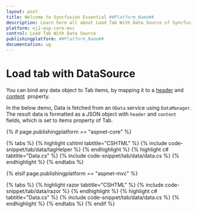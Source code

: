 ```yaml
---
layout: post
title: Welcome to Syncfusion Essential ##Platform_Name##
description: Learn here all about Load Tab With Data Source of Syncfusion Essential ##Platform_Name## widgets based on HTML5 and jQuery.
platform: ej2-asp-core-mvc
control: Load Tab With Data Source
publishingplatform: ##Platform_Name##
documentation: ug
---
```



# Load tab with DataSource

You can bind any data object to Tab items, by mapping it to a [header](https://help.syncfusion.com/cr/cref_files/aspnetcore-js2/aspnetcore/Syncfusion.EJ2~Syncfusion.EJ2.Navigations.TabHeader.html) and [content](https://help.syncfusion.com/cr/cref_files/aspnetcore-js2/aspnetcore/Syncfusion.EJ2~Syncfusion.EJ2.Navigations.TabTabItem~Content.html)&nbsp; property.

In the below demo, Data is fetched from an `OData` service using `DataManager`. The result data is formatted as a JSON object with `header` and `content` fields, which is set to items property of Tab.

{% if page.publishingplatform == "aspnet-core" %}

{% tabs %}
{% highlight cshtml tabtitle="CSHTML" %}
{% include code-snippet/tab/data/tagHelper %}
{% endhighlight %}
{% highlight c# tabtitle="Data.cs" %}
{% include code-snippet/tab/data/data.cs %}
{% endhighlight %}
{% endtabs %}

{% elsif page.publishingplatform == "aspnet-mvc" %}

{% tabs %}
{% highlight razor tabtitle="CSHTML" %}
{% include code-snippet/tab/data/razor %}
{% endhighlight %}
{% highlight c# tabtitle="Data.cs" %}
{% include code-snippet/tab/data/data.cs %}
{% endhighlight %}
{% endtabs %}
{% endif %}


